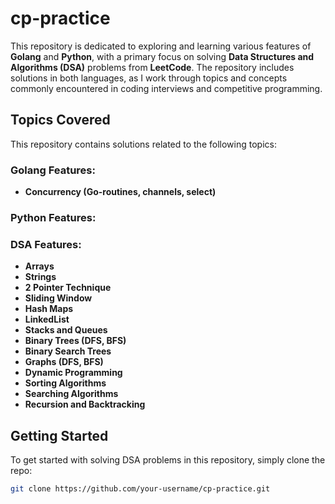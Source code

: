 # cp-practice

This repository is dedicated to exploring and learning various features of **Golang** and **Python**, with a primary focus on solving **Data Structures and Algorithms (DSA)** problems from **LeetCode**. The repository includes solutions in both languages, as I work through topics and concepts commonly encountered in coding interviews and competitive programming.

## Topics Covered

This repository contains solutions related to the following topics:

### Golang Features:
- **Concurrency (Go-routines, channels, select)**

### Python Features:

### DSA Features:
- **Arrays**
- **Strings**
- **2 Pointer Technique**
- **Sliding Window**
- **Hash Maps**
- **LinkedList**
- **Stacks and Queues**
- **Binary Trees (DFS, BFS)**
- **Binary Search Trees**
- **Graphs (DFS, BFS)**
- **Dynamic Programming**
- **Sorting Algorithms**
- **Searching Algorithms**
- **Recursion and Backtracking**

## Getting Started

To get started with solving DSA problems in this repository, simply clone the repo:

```bash
git clone https://github.com/your-username/cp-practice.git
